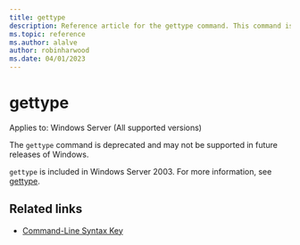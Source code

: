 ```yaml
---
title: gettype
description: Reference article for the gettype command. This command is deprecated and may not be supported in future releases of Windows.
ms.topic: reference
ms.author: alalve
author: robinharwood
ms.date: 04/01/2023
---
```


# gettype

Applies to: Windows Server (All supported versions)

The `gettype` command is deprecated and may not be supported in future releases of Windows.

`gettype` is included in Windows Server 2003. For more information, see [gettype](/previous-versions/orphan-topics/ws.10/cc773104(v=ws.10)).

## Related links

- [Command-Line Syntax Key](command-line-syntax-key.md)
